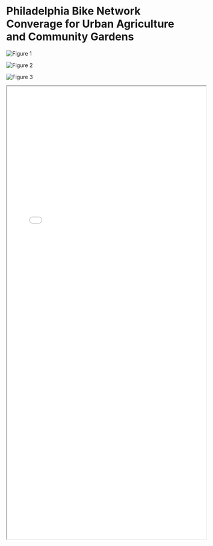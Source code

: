 # Philadelphia Bike Network Converage for Urban Agriculture and Community Gardens

![Figure 1](https://user-images.githubusercontent.com/118480366/208327547-e3b249ed-3b55-4839-8ef8-e2b20a1e4666.png)

![Figure 2](https://user-images.githubusercontent.com/118480366/208328030-9f4561d2-be75-4980-8d3a-fb7a35248687.png)

![Figure 3](https://user-images.githubusercontent.com/118480366/208328097-a3cd31b0-231c-4328-94f6-7616a6b12e0a.png)

<iframe src="final.html" height="1200" width="105%"></iframe>
